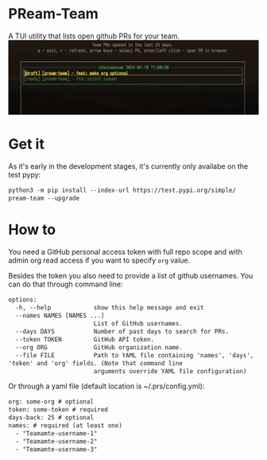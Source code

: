 # PReam-Team
A TUI utility that lists open github PRs for your team.
![banner](./banner.png)

# Get it
As it's early in the development stages, it's currently only availabe on the test pypy:
```
python3 -m pip install --index-url https://test.pypi.org/simple/ pream-team --upgrade
```


# How to
You need a GitHub personal access token with full repo scope
and with admin org read access if you want to specify `org` value.

Besides the token you also need to provide a list of github usernames. You can do that through command line:


```
options:
  -h, --help            show this help message and exit
  --names NAMES [NAMES ...]
                        List of GitHub usernames.
  --days DAYS           Number of past days to search for PRs.
  --token TOKEN         GitHub API token.
  --org ORG             GitHub organization name.
  --file FILE           Path to YAML file containing 'names', 'days', 'token' and 'org' fields. (Note that command line
                        arguments override YAML file configuration)
```

Or through a yaml file (default location is ~/.prs/config.yml):

```
org: some-org # optional
token: some-token # required
days-back: 25 # optional
names: # required (at least one)
  - "Teamamte-username-1"
  - "Teamamte-username-2"
  - "Teamamte-username-3"
```
